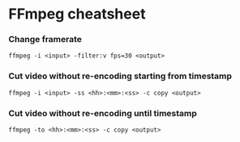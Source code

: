 # FFmpeg cheatsheet

### Change framerate
```
ffmpeg -i <input> -filter:v fps=30 <output>
```

### Cut video without re-encoding starting from timestamp
```
ffmpeg -i <input> -ss <hh>:<mm>:<ss> -c copy <output>
```

### Cut video without re-encoding until timestamp
```
ffmpeg -to <hh>:<mm>:<ss> -c copy <output>
```
